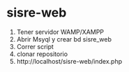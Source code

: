 # sisre-web
1) Tener servidor WAMP/XAMPP
2) Abrir Msyql y crear bd sisre_web
3) Correr script
4) clonar repositorio
5) http://localhost/sisre-web/index.php